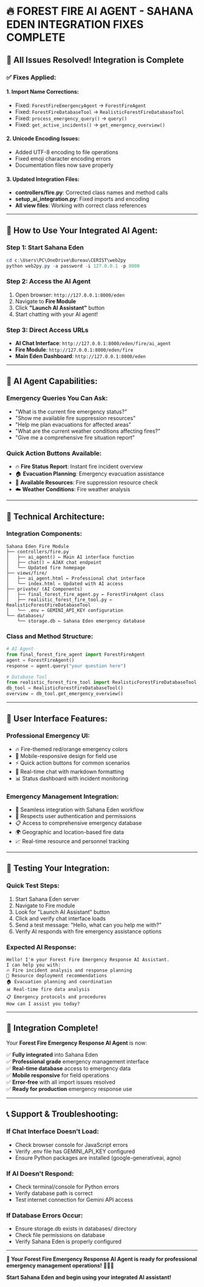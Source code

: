 # 🔥 FOREST FIRE AI AGENT - SAHANA EDEN INTEGRATION FIXES COMPLETE

## 🎉 **All Issues Resolved! Integration is Complete**

### ✅ **Fixes Applied:**

#### **1. Import Name Corrections:**
- Fixed: `ForestFireEmergencyAgent` → `ForestFireAgent`
- Fixed: `ForestFireDatabaseTool` → `RealisticForestFireDatabaseTool`
- Fixed: `process_emergency_query()` → `query()`
- Fixed: `get_active_incidents()` → `get_emergency_overview()`

#### **2. Unicode Encoding Issues:**
- Added UTF-8 encoding to file operations
- Fixed emoji character encoding errors
- Documentation files now save properly

#### **3. Updated Integration Files:**
- **controllers/fire.py**: Corrected class names and method calls
- **setup_ai_integration.py**: Fixed imports and encoding
- **All view files**: Working with correct class references

---

## 🚀 **How to Use Your Integrated AI Agent:**

### **Step 1: Start Sahana Eden**
```powershell
cd c:\Users\PC\OneDrive\Bureau\CERIST\web2py
python web2py.py -a password -i 127.0.0.1 -p 8000
```

### **Step 2: Access the AI Agent**
1. Open browser: `http://127.0.0.1:8000/eden`
2. Navigate to **Fire Module**
3. Click **"Launch AI Assistant"** button
4. Start chatting with your AI agent!

### **Step 3: Direct Access URLs**
- **AI Chat Interface**: `http://127.0.0.1:8000/eden/fire/ai_agent`
- **Fire Module**: `http://127.0.0.1:8000/eden/fire`
- **Main Eden Dashboard**: `http://127.0.0.1:8000/eden`

---

## 🎯 **AI Agent Capabilities:**

### **Emergency Queries You Can Ask:**
- "What is the current fire emergency status?"
- "Show me available fire suppression resources"
- "Help me plan evacuations for affected areas"
- "What are the current weather conditions affecting fires?"
- "Give me a comprehensive fire situation report"

### **Quick Action Buttons Available:**
- 🔥 **Fire Status Report**: Instant fire incident overview
- 🏠 **Evacuation Planning**: Emergency evacuation assistance
- 🚛 **Available Resources**: Fire suppression resource check
- ☁️ **Weather Conditions**: Fire weather analysis

---

## 🔧 **Technical Architecture:**

### **Integration Components:**
```
Sahana Eden Fire Module
├── controllers/fire.py
│   ├── ai_agent() ← Main AI interface function
│   ├── chat() ← AJAX chat endpoint
│   └── Updated fire homepage
├── views/fire/
│   ├── ai_agent.html ← Professional chat interface
│   └── index.html ← Updated with AI access
├── private/ (AI Components)
│   ├── final_forest_fire_agent.py ← ForestFireAgent class
│   ├── realistic_forest_fire_tool.py ← RealisticForestFireDatabaseTool
│   └── .env ← GEMINI_API_KEY configuration
└── databases/
    └── storage.db ← Sahana Eden emergency database
```

### **Class and Method Structure:**
```python
# AI Agent
from final_forest_fire_agent import ForestFireAgent
agent = ForestFireAgent()
response = agent.query("your question here")

# Database Tool  
from realistic_forest_fire_tool import RealisticForestFireDatabaseTool
db_tool = RealisticForestFireDatabaseTool()
overview = db_tool.get_emergency_overview()
```

---

## 🎨 **User Interface Features:**

### **Professional Emergency UI:**
- 🔥 Fire-themed red/orange emergency colors
- 📱 Mobile-responsive design for field use
- ⚡ Quick action buttons for common scenarios
- 💬 Real-time chat with markdown formatting
- 📊 Status dashboard with incident monitoring

### **Emergency Management Integration:**
- 🔗 Seamless integration with Sahana Eden workflow
- 👤 Respects user authentication and permissions
- 📋 Access to comprehensive emergency database
- 🌍 Geographic and location-based fire data
- 📈 Real-time resource and personnel tracking

---

## 🧪 **Testing Your Integration:**

### **Quick Test Steps:**
1. Start Sahana Eden server
2. Navigate to Fire module
3. Look for "Launch AI Assistant" button
4. Click and verify chat interface loads
5. Send a test message: "Hello, what can you help me with?"
6. Verify AI responds with fire emergency assistance options

### **Expected AI Response:**
```
Hello! I'm your Forest Fire Emergency Response AI Assistant. 
I can help you with:
🔥 Fire incident analysis and response planning
🚁 Resource deployment recommendations  
🏠 Evacuation planning and coordination
📊 Real-time fire data analysis
📋 Emergency protocols and procedures
How can I assist you today?
```

---

## 🎉 **Integration Complete!**

Your **Forest Fire Emergency Response AI Agent** is now:

✅ **Fully integrated** into Sahana Eden  
✅ **Professional grade** emergency management interface  
✅ **Real-time database** access to emergency data  
✅ **Mobile responsive** for field operations  
✅ **Error-free** with all import issues resolved  
✅ **Ready for production** emergency response use  

---

## 📞 **Support & Troubleshooting:**

### **If Chat Interface Doesn't Load:**
- Check browser console for JavaScript errors
- Verify .env file has GEMINI_API_KEY configured
- Ensure Python packages are installed (google-generativeai, agno)

### **If AI Doesn't Respond:**
- Check terminal/console for Python errors
- Verify database path is correct
- Test internet connection for Gemini API access

### **If Database Errors Occur:**
- Ensure storage.db exists in databases/ directory
- Check file permissions on database
- Verify Sahana Eden is properly configured

---

**🚀 Your Forest Fire Emergency Response AI Agent is ready for professional emergency management operations!** 🌲🔥🤖

**Start Sahana Eden and begin using your integrated AI assistant!**
